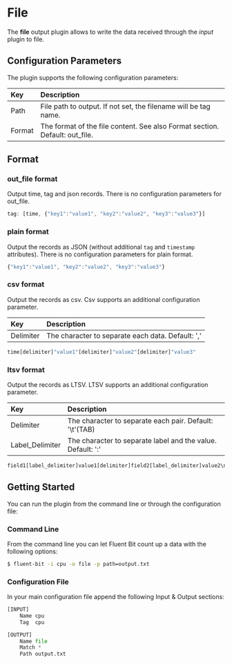 # File

The **file** output plugin allows to write the data received through the _input_ plugin to file.

## Configuration Parameters

The plugin supports the following configuration parameters:

| Key | Description |
| :--- | :--- |
| Path | File path to output. If not set, the filename will be tag name. |
| Format | The format of the file content. See also Format section. Default: out\_file. |

## Format

### out\_file format

Output time, tag and json records. There is no configuration parameters for out\_file.

```javascript
tag: [time, {"key1":"value1", "key2":"value2", "key3":"value3"}]
```

### plain format

Output the records as JSON \(without additional `tag` and `timestamp` attributes\). There is no configuration parameters for plain format.

```javascript
{"key1":"value1", "key2":"value2", "key3":"value3"}
```

### csv format

Output the records as csv. Csv supports an additional configuration parameter.

| Key | Description |
| :--- | :--- |
| Delimiter | The character to separate each data. Default: ',' |

```python
time[delimiter]"value1"[delimiter]"value2"[delimiter]"value3"
```

### ltsv format

Output the records as LTSV. LTSV supports an additional configuration parameter.

| Key | Description |
| :--- | :--- |
| Delimiter | The character to separate each pair. Default: '\t'\(TAB\) |
| Label\_Delimiter | The character to separate label and the value. Default: ':' |

```python
field1[label_delimiter]value1[delimiter]field2[label_delimiter]value2\n
```

## Getting Started

You can run the plugin from the command line or through the configuration file:

### Command Line

From the command line you can let Fluent Bit count up a data with the following options:

```bash
$ fluent-bit -i cpu -o file -p path=output.txt
```

### Configuration File

In your main configuration file append the following Input & Output sections:

```python
[INPUT]
    Name cpu
    Tag  cpu

[OUTPUT]
    Name file
    Match *
    Path output.txt
```


